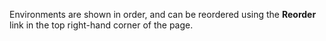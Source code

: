 Environments are shown in order, and can be reordered using the **Reorder** link in the top right-hand corner of the page.